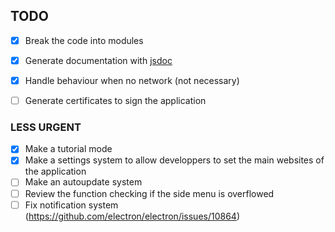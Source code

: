 ## TODO

- [x] Break the code into modules
- [x] Generate documentation with [jsdoc](https://github.com/jsdoc2md/jsdoc-to-markdown/wiki)
- [x] Handle behaviour when no network (not necessary)
- [ ] Generate certificates to sign the application


### LESS URGENT
- [x] Make a tutorial mode
- [x] Make a settings system to allow developpers to set the main websites of the application
- [ ] Make an autoupdate system
- [ ] Review the function checking if the side menu is overflowed
- [ ] Fix notification system (https://github.com/electron/electron/issues/10864)
